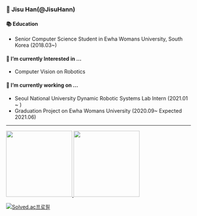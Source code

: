 ### 👋 Jisu Han(@JisuHann)

#### 📚 Education
- Senior Computer Science Student in Ewha Womans University, South Korea (2018.03~)

#### 🌱 I’m currently Interested in ...
- Computer Vision on Robotics
  
#### 🔭 I’m currently working on ...
- Seoul National University Dynamic Robotic Systems Lab Intern (2021.01 ~ )
- Graduation Project on Ewha Womans University (2020.09~ Expected 2021.06)

---
<a href="#">
  <img src="https://github-readme-stats.vercel.app/api?username=JisuHann&theme=react&show_icons=true" height="180px">
</a>
<a href="#">
  <img src="https://github-readme-stats.vercel.app/api/top-langs/?username=JisuHann&theme=react&exclude_repo=Jagi,assignment&layout=compact" height="180px">
</a>

[![Solved.ac프로필](http://mazassumnida.wtf/api/generate_badge?boj=JisuHan)](https://solved.ac/js8662)
<!--
**JisuHann/JisuHann** is a ✨ _special_ ✨ repository because its `README.md` (this file) appears on your GitHub profile.

Here are some ideas to get you started:

- 🔭 I’m currently working on ...
- 🌱 I’m currently learning ...
- 👯 I’m looking to collaborate on ...
- 🤔 I’m looking for help with ...
- 💬 Ask me about ...
- 📫 How to reach me: ...
- 😄 Pronouns: ...
- ⚡ Fun fact: ...
-->
